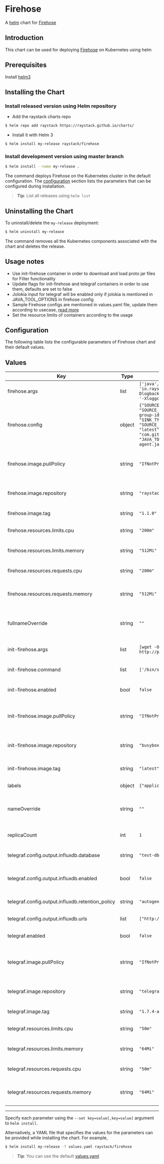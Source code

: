 # Firehose

A [helm](https://helm.sh/) chart for [Firehose](https://github.com/raystack/firehose)

## Introduction

This chart can be used for deploying [Firehose](https://github.com/raystack/firehose) on Kubernetes using helm

## Prerequisites

Install [helm3](https://helm.sh/docs/intro/install/#helm)

## Installing the Chart

### Install released version using Helm repository

- Add the raystack charts repo

```bash
$ helm repo add raystack https://raystack.github.io/charts/
```

- Install it with Helm 3

```bash
$ helm install my-release raystack/firehose
```

### Install development version using master branch

```bash
$ helm install --name my-release .
```

The command deploys Firehose on the Kubernetes cluster in the default configuration. The [configuration](#configuration) section lists the parameters that can be configured during installation.

> **Tip**: List all releases using `helm list`

## Uninstalling the Chart

To uninstall/delete the `my-release` deployment:

```bash
$ helm uninstall my-release
```

The command removes all the Kubernetes components associated with the chart and deletes the release.

## Usage notes

- Use init-firehose container in order to download and load proto jar files for Filter functionality
- Update flags for init-firehose and telegraf containers in order to use them, defaults are set to false
- Jolokia input for telegraf will be enabled only if jolokia is mentioned in JAVA_TOOL_OPTIONS in firehose config
- Sample Firehose configs are mentioned in values.yaml file, update them according to usecase, [read more](https://github.com/raystack/firehose/blob/main/docs/reference/configuration.md#configurations)
- Set the resource limits of containers according to the usage

## Configuration

The following table lists the configurable parameters of Firehose chart and their default values.

## Values

| Key                                              | Type   | Default                                                                                                                                                                                                                                                                                                                                                                                              | Description                                                                                                                                    |
| ------------------------------------------------ | ------ | ---------------------------------------------------------------------------------------------------------------------------------------------------------------------------------------------------------------------------------------------------------------------------------------------------------------------------------------------------------------------------------------------------- | ---------------------------------------------------------------------------------------------------------------------------------------------- |
| firehose.args                                    | list   | `['java', '-cp', 'bin/*:/work-dir/*', 'io.raystack.firehose.launch.Main', '-server', '-Dlogback.configurationFile=etc/firehose/logback.xml', '-Xloggc:/var/log/firehose']`                                                                                                                                                                                                                           | args for firehose container                                                                                                                    |
| firehose.config                                  | object | `{"SOURCE_KAFKA_BROKERS": "127.0.0.1:6667", "SOURCE_KAFKA_CONSUMER_GROUP_ID": "kafka-consumer-group-id", "SOURCE_KAFKA_TOPIC": "sample-topic", "SINK_TYPE": "log", "SOURCE_KAFKA_CONSUMER_CONFIG_AUTO_OFFSET_RESET": "latest", "INPUT_SCHEMA_PROTO_CLASS": "com.github.firehose.sampleLogProto.SampleLogMessage", "JAVA_TOOL_OPTIONS": "-javaagent:jolokia-jvm-agent.jar=port=8778,host=localhost"}` | env variables required by firehose, [read more](https://github.com/raystack/firehose/blob/main/docs/reference/configuration.md#configurations) |
| firehose.image.pullPolicy                        | string | `"IfNotPresent"`                                                                                                                                                                                                                                                                                                                                                                                     | the Kubernetes [imagePullPolicy](https://kubernetes.io/docs/concepts/containers/images/#updating-images) value for firehose container          |
| firehose.image.repository                        | string | `"raystack/firehose"`                                                                                                                                                                                                                                                                                                                                                                                | docker repository to download firehose image                                                                                                   |
| firehose.image.tag                               | string | `"1.1.0"`                                                                                                                                                                                                                                                                                                                                                                                            | firehose docker image tag                                                                                                                      |
| firehose.resources.limits.cpu                    | string | `"200m"`                                                                                                                                                                                                                                                                                                                                                                                             | firehose container cpu limit                                                                                                                   |
| firehose.resources.limits.memory                 | string | `"512Mi"`                                                                                                                                                                                                                                                                                                                                                                                            | firehose container memory limit                                                                                                                |
| firehose.resources.requests.cpu                  | string | `"200m"`                                                                                                                                                                                                                                                                                                                                                                                             | firehose container cpu requests                                                                                                                |
| firehose.resources.requests.memory               | string | `"512Mi"`                                                                                                                                                                                                                                                                                                                                                                                            | firehose container memory requests                                                                                                             |
| fullnameOverride                                 | string | `""`                                                                                                                                                                                                                                                                                                                                                                                                 | overrides the fullname when used in the naming of resources                                                                                    |
| init-firehose.args                               | list   | `[wget -O /work-dir/protos.jar http://proto_jar_url.jar]`                                                                                                                                                                                                                                                                                                                                            | args for init-firehose container                                                                                                               |
| init-firehose.command                            | list   | `['/bin/sh', '-c']`                                                                                                                                                                                                                                                                                                                                                                                  | commands for init-firehose container                                                                                                           |
| init-firehose.enabled                            | bool   | `false`                                                                                                                                                                                                                                                                                                                                                                                              | flag for enabling init-firehose                                                                                                                |
| init-firehose.image.pullPolicy                   | string | `"IfNotPresent"`                                                                                                                                                                                                                                                                                                                                                                                     | the Kubernetes [imagePullPolicy](https://kubernetes.io/docs/concepts/containers/images/#updating-images) value for init-firehose container     |
| init-firehose.image.repository                   | string | `"busybox"`                                                                                                                                                                                                                                                                                                                                                                                          | docker repository to download init-firehose image                                                                                              |
| init-firehose.image.tag                          | string | `"latest"`                                                                                                                                                                                                                                                                                                                                                                                           | init-firehose docker image tag                                                                                                                 |
| labels                                           | object | `{"application":"firehose"}`                                                                                                                                                                                                                                                                                                                                                                         | labels for all resouces                                                                                                                        |
| nameOverride                                     | string | `""`                                                                                                                                                                                                                                                                                                                                                                                                 | overrides the chart name when used in the naming of resources                                                                                  |
| replicaCount                                     | int    | `1`                                                                                                                                                                                                                                                                                                                                                                                                  | number of replicas of firehose pod                                                                                                             |
| telegraf.config.output.influxdb.database         | string | `"test-db"`                                                                                                                                                                                                                                                                                                                                                                                          | db name for telegraf influxdb output                                                                                                           |
| telegraf.config.output.influxdb.enabled          | bool   | `false`                                                                                                                                                                                                                                                                                                                                                                                              | flag for enabling telegraf influxdb output                                                                                                     |
| telegraf.config.output.influxdb.retention_policy | string | `"autogen"`                                                                                                                                                                                                                                                                                                                                                                                          | retention policy for telegraf influxdb output                                                                                                  |
| telegraf.config.output.influxdb.urls             | list   | `["http://localhost:8086"]`                                                                                                                                                                                                                                                                                                                                                                          | influxdb urls for telegraf output                                                                                                              |
| telegraf.enabled                                 | bool   | `false`                                                                                                                                                                                                                                                                                                                                                                                              | flag for enabling telegraf                                                                                                                     |
| telegraf.image.pullPolicy                        | string | `"IfNotPresent"`                                                                                                                                                                                                                                                                                                                                                                                     | the Kubernetes [imagePullPolicy](https://kubernetes.io/docs/concepts/containers/images/#updating-images) value for telegraf container          |
| telegraf.image.repository                        | string | `"telegraf"`                                                                                                                                                                                                                                                                                                                                                                                         | docker repository to download telegraf image                                                                                                   |
| telegraf.image.tag                               | string | `"1.7.4-alpine"`                                                                                                                                                                                                                                                                                                                                                                                     | telegraf docker image tag                                                                                                                      |
| telegraf.resources.limits.cpu                    | string | `"50m"`                                                                                                                                                                                                                                                                                                                                                                                              | telegraf container cpu limit                                                                                                                   |
| telegraf.resources.limits.memory                 | string | `"64Mi"`                                                                                                                                                                                                                                                                                                                                                                                             | telegraf container memory limit                                                                                                                |
| telegraf.resources.requests.cpu                  | string | `"50m"`                                                                                                                                                                                                                                                                                                                                                                                              | telegraf container cpu requests                                                                                                                |
| telegraf.resources.requests.memory               | string | `"64Mi"`                                                                                                                                                                                                                                                                                                                                                                                             | telegraf container memory requests                                                                                                             |

---

Specify each parameter using the `--set key=value[,key=value]` argument to `helm install`.

Alternatively, a YAML file that specifies the values for the parameters can be provided while installing the chart. For example,

```bash
$ helm install my-release -f values.yaml raystack/firehose
```

> **Tip**: You can use the default [values.yaml](values.yaml)
